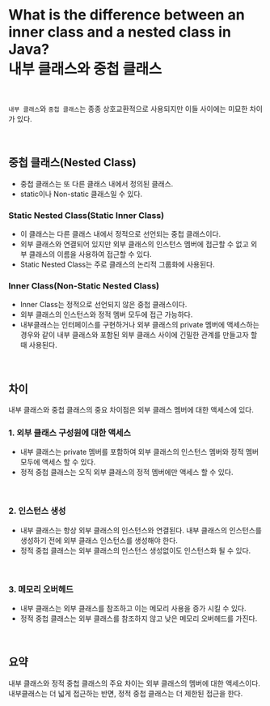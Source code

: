 # What is the difference between an inner class and a nested class in Java?<br>내부 클래스와 중첩 클래스

<br>

`내부 클래스`와 `중첩 클래스`는 종종 상호교환적으로 사용되지만 이들 사이에는 미묘한 차이가 있다.

<br>

## 중첩 클래스(Nested Class)

- 중첩 클래스는 또 다른 클래스 내에서 정의된 클래스.
- static이나 Non-static 클래스일 수 있다.

### Static Nested Class(Static Inner Class)

  - 이 클래스는 다른 클래스 내에서 정적으로 선언되는 중첩 클래스이다.
  - 외부 클래스와 연결되어 있지만 외부 클래스의 인스턴스 멤버에 접근할 수 없고 외부 클래스의 이름을 사용하여 접근할 수 있다.
  - Static Nested Class는 주로 클래스의 논리적 그룹화에 사용된다.

    
### Inner Class(Non-Static Nested Class)

- Inner Class는 정적으로 선언되지 않은 중첩 클래스이다.
- 외부 클래스의 인스턴스와 정적 멤버 모두에 접근 가능하다.
- 내부클래스는 인터페이스를 구현하거나 외부 클래스의 private 멤버에 액세스하는 경우와 같이 내부 클래스와 포함된 외부 클래스 사이에 긴밀한 관계를 만들고자 할 때 사용된다.


<br>

## 차이

내부 클래스와 중첩 클래스의 중요 차이점은 외부 클래스 멤버에 대한 액세스에 있다.

### 1. 외부 클래스 구성원에 대한 액세스

- 내부 클래스는 private 멤버를 포함하여 외부 클래스의 인스턴스 멤버와 정적 멤버 모두에 액세스 할 수 있다.
- 정적 중첩 클래스는 오직 외부 클래스의 정적 멤버에만 액세스 할 수 있다.

<br>

### 2. 인스턴스 생성

- 내부 클래스는 항상 외부 클래스의 인스턴스와 연결된다. 내부 클래스의 인스턴스를 생성하기 전에 외부 클래스 인스턴스를 생성해야 한다.
- 정적 중첩 클래스는 외부 클래스의 인스턴스 생성없이도 인스턴스화 될 수 있다.

<br>

### 3. 메모리 오버헤드

- 내부 클래스는 외부 클래스를 참조하고 이는 메모리 사용을 증가 시킬 수 있다.
- 정적 중첩 클래스는 외부 클래스를 참조하지 않고 낮은 메모리 오버헤드를 가진다.

<br>

## 요약

내부 클래스와 정적 중첩 클래스의 주요 차이는 외부 클래스의 멤버에 대한 액세스이다. 내부클래스는 더 넓게 접근하는 반면, 정적 중첩 클래스는 더 제한된 접근을 한다.